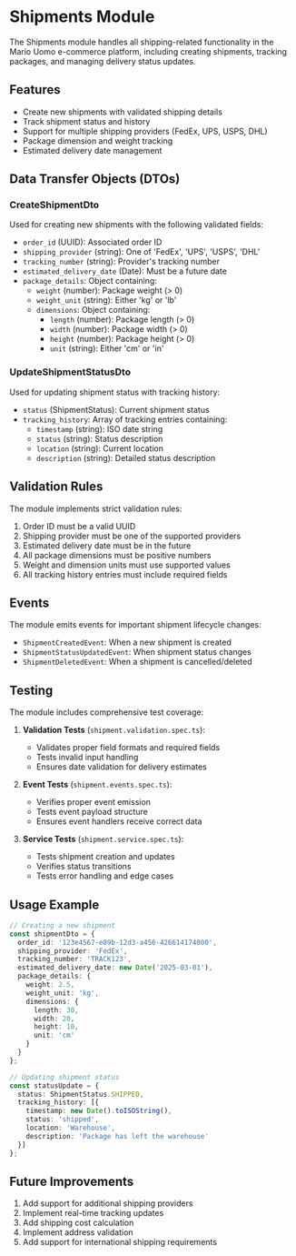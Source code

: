 # Shipments Module

The Shipments module handles all shipping-related functionality in the Mario Uomo e-commerce platform, including creating shipments, tracking packages, and managing delivery status updates.

## Features

- Create new shipments with validated shipping details
- Track shipment status and history
- Support for multiple shipping providers (FedEx, UPS, USPS, DHL)
- Package dimension and weight tracking
- Estimated delivery date management

## Data Transfer Objects (DTOs)

### CreateShipmentDto

Used for creating new shipments with the following validated fields:

- `order_id` (UUID): Associated order ID
- `shipping_provider` (string): One of 'FedEx', 'UPS', 'USPS', 'DHL'
- `tracking_number` (string): Provider's tracking number
- `estimated_delivery_date` (Date): Must be a future date
- `package_details`: Object containing:
  - `weight` (number): Package weight (> 0)
  - `weight_unit` (string): Either 'kg' or 'lb'
  - `dimensions`: Object containing:
    - `length` (number): Package length (> 0)
    - `width` (number): Package width (> 0)
    - `height` (number): Package height (> 0)
    - `unit` (string): Either 'cm' or 'in'

### UpdateShipmentStatusDto

Used for updating shipment status with tracking history:

- `status` (ShipmentStatus): Current shipment status
- `tracking_history`: Array of tracking entries containing:
  - `timestamp` (string): ISO date string
  - `status` (string): Status description
  - `location` (string): Current location
  - `description` (string): Detailed status description

## Validation Rules

The module implements strict validation rules:

1. Order ID must be a valid UUID
2. Shipping provider must be one of the supported providers
3. Estimated delivery date must be in the future
4. All package dimensions must be positive numbers
5. Weight and dimension units must use supported values
6. All tracking history entries must include required fields

## Events

The module emits events for important shipment lifecycle changes:

- `ShipmentCreatedEvent`: When a new shipment is created
- `ShipmentStatusUpdatedEvent`: When shipment status changes
- `ShipmentDeletedEvent`: When a shipment is cancelled/deleted

## Testing

The module includes comprehensive test coverage:

1. **Validation Tests** (`shipment.validation.spec.ts`):
   - Validates proper field formats and required fields
   - Tests invalid input handling
   - Ensures date validation for delivery estimates

2. **Event Tests** (`shipment.events.spec.ts`):
   - Verifies proper event emission
   - Tests event payload structure
   - Ensures event handlers receive correct data

3. **Service Tests** (`shipment.service.spec.ts`):
   - Tests shipment creation and updates
   - Verifies status transitions
   - Tests error handling and edge cases

## Usage Example

```typescript
// Creating a new shipment
const shipmentDto = {
  order_id: '123e4567-e89b-12d3-a456-426614174000',
  shipping_provider: 'FedEx',
  tracking_number: 'TRACK123',
  estimated_delivery_date: new Date('2025-03-01'),
  package_details: {
    weight: 2.5,
    weight_unit: 'kg',
    dimensions: {
      length: 30,
      width: 20,
      height: 10,
      unit: 'cm'
    }
  }
};

// Updating shipment status
const statusUpdate = {
  status: ShipmentStatus.SHIPPED,
  tracking_history: [{
    timestamp: new Date().toISOString(),
    status: 'shipped',
    location: 'Warehouse',
    description: 'Package has left the warehouse'
  }]
};
```

## Future Improvements

1. Add support for additional shipping providers
2. Implement real-time tracking updates
3. Add shipping cost calculation
4. Implement address validation
5. Add support for international shipping requirements
